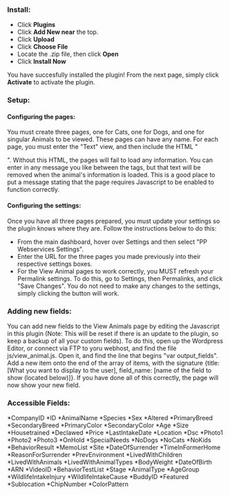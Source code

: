 ### Install: 
* Click **Plugins**
* Click **Add New near** the top. 
* Click **Upload**
* Click **Choose File**
* Locate the .zip file, then click **Open**
* Click **Install Now**

You have succesfully installed the plugin! From the next page, simply click **Activate** to activate the plugin. 

### Setup:

#### Configuring the pages:
You must create three pages, one for Cats, one for Dogs, and one for singular Animals to be viewed. These pages can have any name. For each page, you must enter the "Text" view, and then include the HTML "<div id="animal"></div>". Without this HTML, the pages will fail to load any information. You can enter in any message you like between the tags, but that text will be removed when the animal's information is loaded. This is a good place to put a message stating that the page requires Javascript to be enabled to function correctly. 
#### Configuring the settings:
Once you have all three pages prepared, you must update your settings so the plugin knows where they are. Follow the instructions below to do this:
* From the main dashboard, hover over Settings and then select "PP Webservices Settings". 
* Enter the URL for the three pages you made previously into their respective settings boxes.
* For the View Animal pages to work correctly, you MUST refresh your Permalink settings. To do this, go to Settings, then Permalinks, and click "Save Changes". You do not need to make any changes to the settings, simply clicking the button will work.

### Adding new fields:
You can add new fields to the View Animals page by editing the Javascript in this plugin (Note: This will be reset if there is an update to the plugin, so keep a backup of all your custom fields). To do this, open up the Wordpress Editor, or connect via FTP to yoru webhost, and find the file js/view_animal.js. Open it, and find the line that begins "var output_fields". Add a new item onto the end of the array of items, with the signature {title: [What you want to display to the user], field_name: [name of the field to show (located below)]}. If you have done all of this correctly, the page will now show your new field.

### Accessible Fields:
*CompanyID
*ID
*AnimalName
*Species
*Sex
*Altered
*PrimaryBreed
*SecondaryBreed
*PrimaryColor
*SecondaryColor
*Age
*Size
*Housetrained
*Declawed
*Price
*LastIntakeDate
*Location
*Dsc
*Photo1
*Photo2
*Photo3
*OnHold
*SpecialNeeds
*NoDogs
*NoCats
*NoKids
*BehaviorResult
*MemoList
*Site
*DateOfSurrender
*TimeInFormerHome
*ReasonForSurrender
*PrevEnvironment
*LivedWithChildren
*LivedWithAnimals
*LivedWithAnimalTypes
*BodyWeight
*DateOfBirth
*ARN
*VideoID
*BehaviorTestList
*Stage
*AnimalType
*AgeGroup
*WildlifeIntakeInjury
*WildlifeIntakeCause
*BuddyID
*Featured
*Sublocation
*ChipNumber
*ColorPattern
